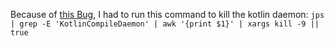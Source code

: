 Because of [this Bug](https://github.com/google/ksp/issues/2072), I had to run this command to kill
the kotlin daemon: `jps | grep -E 'KotlinCompileDaemon' | awk '{print $1}' | xargs kill -9 || true`
